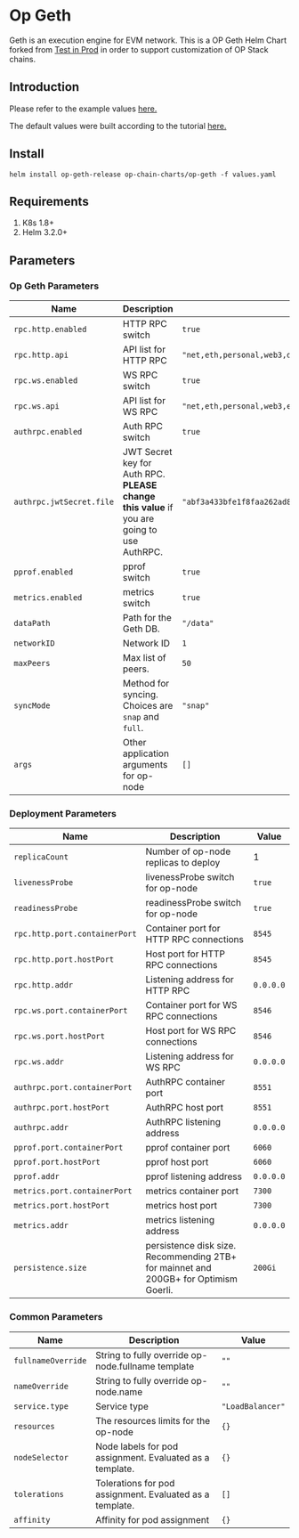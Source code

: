 # Op Geth

Geth is an execution engine for EVM network. This is a OP Geth Helm Chart forked from [Test in Prod](https://github.com/testinprod-io/op-charts/tree/main/charts/op-node) in order to support customization of OP Stack chains.

## Introduction

Please refer to the example values [here.](example-values/new-op-chain.yaml)

The default values were built according to the tutorial [here.](https://stack.optimism.io/docs/build/getting-started/)

## Install

`helm install op-geth-release op-chain-charts/op-geth -f values.yaml`

## Requirements

1. K8s 1.8+
2. Helm 3.2.0+

## Parameters

### Op Geth Parameters

| Name                     | Description                                                                                | Value                                                                |
| ------------------------ | ------------------------------------------------------------------------------------------ | -------------------------------------------------------------------- |
| `rpc.http.enabled`       | HTTP RPC switch                                                                            | `true`                                                               |
| `rpc.http.api`           | API list for HTTP RPC                                                                      | `"net,eth,personal,web3,debug,engine,txpool"`                        |
| `rpc.ws.enabled`         | WS RPC switch                                                                              | `true`                                                               |
| `rpc.ws.api`             | API list for WS RPC                                                                        | `"net,eth,personal,web3,engine,txpool"`                              |
| `authrpc.enabled`        | Auth RPC switch                                                                            | `true`                                                               |
| `authrpc.jwtSecret.file` | JWT Secret key for Auth RPC. **PLEASE change this value** if you are going to use AuthRPC. | `"abf3a433bfe1f8faa262ad82b3ec5fa572e9c045a4c44bd3b21998e77fd3632a"` |
| `pprof.enabled`          | pprof switch                                                                               | `true`                                                               |
| `metrics.enabled`        | metrics switch                                                                             | `true`                                                               |
| `dataPath`               | Path for the Geth DB.                                                                      | `"/data"`                                                            |
| `networkID`              | Network ID                                                                                 | `1`                                                                  |
| `maxPeers`               | Max list of peers.                                                                         | `50`                                                                 |
| `syncMode`               | Method for syncing. Choices are `snap` and `full`.                                         | `"snap"`                                                             |
| `args`                   | Other application arguments for op-node                                                    | `[]`                                                                 |

### Deployment Parameters

| Name                          | Description                                                                          | Value     |
| ----------------------------- | ------------------------------------------------------------------------------------ | --------- |
| `replicaCount`                | Number of op-node replicas to deploy                                                 | 1         |
| `livenessProbe`               | livenessProbe switch for op-node                                                     | `true`    |
| `readinessProbe`              | readinessProbe switch for op-node                                                    | `true`    |
| `rpc.http.port.containerPort` | Container port for HTTP RPC connections                                              | `8545`    |
| `rpc.http.port.hostPort`      | Host port for HTTP RPC connections                                                   | `8545`    |
| `rpc.http.addr`               | Listening address for HTTP RPC                                                       | `0.0.0.0` |
| `rpc.ws.port.containerPort`   | Container port for WS RPC connections                                                | `8546`    |
| `rpc.ws.port.hostPort`        | Host port for WS RPC connections                                                     | `8546`    |
| `rpc.ws.addr`                 | Listening address for WS RPC                                                         | `0.0.0.0` |
| `authrpc.port.containerPort`  | AuthRPC container port                                                               | `8551`    |
| `authrpc.port.hostPort`       | AuthRPC host port                                                                    | `8551`    |
| `authrpc.addr`                | AuthRPC listening address                                                            | `0.0.0.0` |
| `pprof.port.containerPort`    | pprof container port                                                                 | `6060`    |
| `pprof.port.hostPort`         | pprof host port                                                                      | `6060`    |
| `pprof.addr`                  | pprof listening address                                                              | `0.0.0.0` |
| `metrics.port.containerPort`  | metrics container port                                                               | `7300`    |
| `metrics.port.hostPort`       | metrics host port                                                                    | `7300`    |
| `metrics.addr`                | metrics listening address                                                            | `0.0.0.0` |
| `persistence.size`            | persistence disk size. Recommending 2TB+ for mainnet and 200GB+ for Optimism Goerli. | `200Gi`   |

### Common Parameters

| Name               | Description                                              | Value            |
| ------------------ | -------------------------------------------------------- | ---------------- |
| `fullnameOverride` | String to fully override op-node.fullname template       | `""`             |
| `nameOverride`     | String to fully override op-node.name                    | `""`             |
| `service.type`     | Service type                                             | `"LoadBalancer"` |
| `resources`        | The resources limits for the op-node                     | `{}`             |
| `nodeSelector`     | Node labels for pod assignment. Evaluated as a template. | `{}`             |
| `tolerations`      | Tolerations for pod assignment. Evaluated as a template. | `[]`             |
| `affinity`         | Affinity for pod assignment                              | `{}`             |
